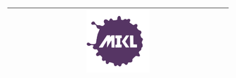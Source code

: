 <div align="center">
  <table>
    <thead>
      <tr>
        <th colspan="3" width="800px">
          <div>
            <a href="https://www.mikl.io">
              <img
                width="144px"
                height="144px"
                src="./img/mikl-logo.svg"
                alt="MIKL icon"
              />
            </a>
          </div>
        </th>
      </tr>
    </thead>
  </table>
</div>
